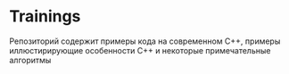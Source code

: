 #  Trainings
Репозиторий содержит примеры кода на современном  С++, примеры иллюстирирующие особенности С++ и некоторые примечательные алгоритмы